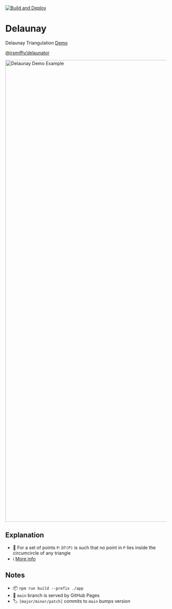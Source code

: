 [![Build and Deploy](https://github.com/JRSmiffy/delaunay/actions/workflows/main.yaml/badge.svg)](https://github.com/JRSmiffy/delaunay/actions/workflows/main.yaml)

# Delaunay
Delaunay Triangulation [Demo](https://jrsmiffy.github.io/delaunay/)

[@jrsmiffy/delaunator](https://github.com/JRSmiffy/delaunator)

<img width="1440" alt="Delaunay Demo Example" src="https://user-images.githubusercontent.com/34093915/221356676-ccfd0c15-4504-47e2-bd9b-d9bda5d175c6.png">

## Explanation
- 🧮  For a set of points `P`: `DT(P)` is such that no point in `P` lies inside the circumcircle of any triangle
- ℹ️  [More info](https://en.wikipedia.org/wiki/Delaunay_triangulation)

## Notes
- 📦  `npm run build --prefix ./app`
- 🚀  `main` branch is served by GitHub Pages
- 🏷️  `[major/minor/patch]` commits to `main` bumps version
